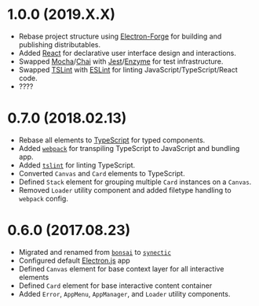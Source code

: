 # 1.0.0 (2019.X.X)

- Rebase project structure using [Electron-Forge](https://www.electronforge.io/) for building and publishing distributables.
- Added [React](https://reactjs.org/) for declarative user interface design and interactions.
- Swapped [Mocha](https://mochajs.org/)/[Chai](https://www.chaijs.com/) with [Jest](https://jestjs.io/)/[Enzyme](https://airbnb.io/enzyme/) for test infrastructure.
- Swapped [TSLint](https://palantir.github.io/tslint/) with [ESLint](https://eslint.org/) for linting JavaScript/TypeScript/React code.
- ????

# 0.7.0 (2018.02.13)

- Rebase all elements to [TypeScript](https://www.typescriptlang.org/) for typed components.
- Added [`webpack`](https://webpack.js.org/) for transpiling TypeScript to JavaScript and bundling app.
- Added [`tslint`](https://palantir.github.io/tslint/) for linting TypeScript.
- Converted `Canvas` and `Card` elements to TypeScript.
- Defined `Stack` element for grouping multiple `Card` instances on a `Canvas`.
- Removed `Loader` utility component and added filetype handling to `webpack` config.

# 0.6.0 (2017.08.23)

- Migrated and renamed from [`bonsai`](https://github.com/nelsonni/bonsai) to [`synectic`](https://github.com/SarmaResearch/synectic)
- Configured default [Electron.js](https://electronjs.org/) app
- Defined `Canvas` element for base context layer for all interactive elements
- Defined `Card` element for base interactive content container
- Added `Error`, `AppMenu`, `AppManager`, and `Loader` utility components.
